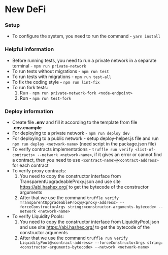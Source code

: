# New DeFi

### Setup

- To configure the system, you need to run the command - `yarn install`

### Helpful information

- Before running tests, you need to run a private network in a separate terminal - `npm run private-network`
- To run tests without migrations - `npm run test`
- To run tests with migrations - `npm run test-all`
- To fix the coding style - `npm run lint-fix`
- To run fork tests:
    1. Run - `npm run private-network-fork <node-endpoint>`
    1. Run - `npm run test-fork`

### Deploy information

- Create file **.env** and fill it according to the template from file **.env.example**
- For deploying to a private network - `npm run deploy dev`
- For deploying to a public network - setup deploy-helper.js file and run `npm run deploy <network-name>` (need script in the package.json file)
- To verify contracts implementations - `truffle run verify <list-of-contracts> --network <network-name>`, if it gives an error or cannot find a contract, then you need to use `<contract-name>@<contract-address>` for each contract
- To verify proxy contracts:
    1. You need to copy the constructor interface from TransparentUpgradeableProxy.json and use site https://abi.hashex.org/ to get the bytecode of the constructor arguments
    1. After that we use the command `truffle verify TransparentUpgradeableProxy@<proxy-address> --forceConstructorArgs string:<constructor-arguments-bytecode> --network <network-name>`
- To verify Liquidity Pools:
    1. You need to copy the constructor interface from LiquidityPool.json and use site https://abi.hashex.org/ to get the bytecode of the constructor arguments
    1. After that we use the command `truffle run verify LiquidityPool@<contract-address> --forceConstructorArgs string:<constructor-arguments-bytecode> --network <network-name>`